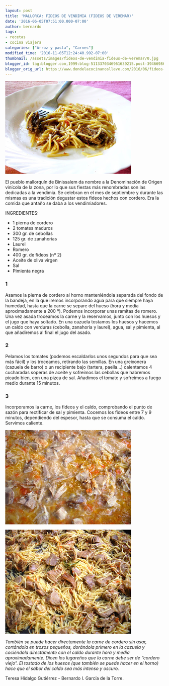 ```yaml
---
layout: post
title: 'MALLORCA: FIDEOS DE VENDIMIA (FIDEUS DE VEREMAR)'
date: '2016-06-05T07:51:00.000-07:00'
author: bernardo
tags:
- recetas
- cocina viajera
categories: ["Arroz y pasta", "Carnes"]
modified_time: '2016-11-05T12:24:40.992-07:00'
thumbnail: /assets/images/fideos-de-vendimia-fideus-de-veremar/0.jpg
blogger_id: tag:blogger.com,1999:blog-5113370346961639215.post-3946698626413636255
blogger_orig_url: https://www.dondelacocinanoslleve.com/2016/06/fideos-de-vendimia-fideus-de-veremar.html
---
```


![](/assets/images/fideos-de-vendimia-fideus-de-veremar/0.jpg)

  
El pueblo mallorquín de Binissalem da nombre a la Denominación de Origen vinícola de la zona, por lo que sus fiestas más renombradas son las dedicadas a la vendimia. Se celebran en el mes de septiembre y durante las mismas es una tradición degustar estos fideos hechos con cordero. Era la comida que antaño se daba a los vendimiadores.  

INGREDIENTES:
* 1 pierna de cordero
* 2 tomates maduros
* 300 gr. de cebollas
* 125 gr. de zanahorias
* Laurel 
* Romero
* 400 gr. de fideos (nº 2)
* Aceite de oliva virgen
* Sal
* Pimienta negra  

### 1

Asamos la pierna de cordero al horno manteniéndola separada del fondo de la bandeja, en la que iremos incorporando agua para que siempre haya humedad, hasta que la carne se separe del hueso (hora y media aproximadamente a 200 º). Podemos incorporar unas ramitas de romero. Una vez asada troceamos la carne y la reservamos, junto con los huesos y el jugo que haya soltado. En una cazuela tostamos los huesos y hacemos un caldo con verduras (cebolla, zanahoria y laurel), agua, sal y pimienta, al que añadiremos al final el jugo del asado.  

### 2

Pelamos los tomates (podemos escaldarlos unos segundos para que sea más fácil) y los troceamos, retirando las semillas. En una greixonera (cazuela de barro) o un recipiente bajo (tartera, paella…) calentamos 4 cucharadas soperas de aceite y sofreímos las cebollas que habremos picado bien, con una pizca de sal. Añadimos el tomate y sofreímos a fuego medio durante 15 minutos.  

### 3

Incorporamos la carne, los fideos y el caldo, comprobando el punto de sazón para rectificar de sal y pimienta. Cocemos los fideos entre 7 y 9 minutos, dependiendo del espesor, hasta que se consuma el caldo. Servimos caliente.  

![](/assets/images/fideos-de-vendimia-fideus-de-veremar/1.jpg)

  

![](/assets/images/fideos-de-vendimia-fideus-de-veremar/2.jpg)

  

_También se puede hacer directamente la carne de cordero sin asar, cortándola en trozos pequeños, dorándola primero en la cazuela y cociéndola directamente con el caldo durante hora y media aproximadamente. Dicen los lugareños que la carne debe ser de “cordero viejo”. El tostado de los huesos (que también se puede hacer en el horno) hace que el sabor del caldo sea más intenso y oscuro._  
  
Teresa Hidalgo Gutiérrez - Bernardo I. García de la Torre.

